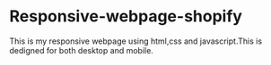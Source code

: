 # Responsive-webpage-shopify
This is my responsive webpage using html,css and javascript.This is dedigned for both desktop and mobile.
